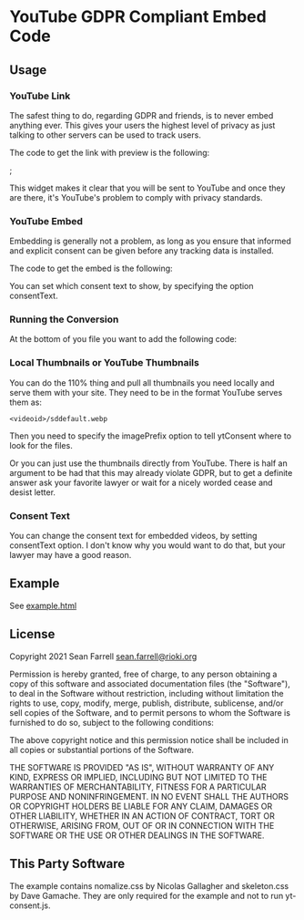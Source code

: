 # YouTube GDPR Compliant Embed Code

## Usage

### YouTube Link

The safest thing to do, regarding GDPR and friends, is to never 
embed anything ever. This gives your users the highest level of 
privacy as just talking to other servers can be used to track users.

The code to get the link with preview is the following:

  <div class="yt-link" data-video="dFCbJmgeHmA"></div>;

This widget makes it clear that you will be sent to YouTube and 
once they are there, it's YouTube's problem to comply with privacy 
standards.

### YouTube Embed

Embedding is generally not a problem, as long as you ensure that
informed and explicit consent can be given before any tracking data
is installed. 

The code to get the embed is the following:

  <div class="yt-embed" data-video="-O5kNPlUV7w"></div>

You can set which consent text to show, by specifying the option 
consentText.

### Running the Conversion

At the bottom of you file you want to add the following code:

  <script src="js/yt-consent.js"></script>
  <script>
    ytConsent({
      imagePrefix: '/yt-cache',
      consentText: 'By clicking the play button you consent to <a href="https://policies.google.com/privacy?hl=en">Gogle\'s Privacy Policy.</a>'
    })
  </script>

### Local Thumbnails or YouTube Thumbnails

You can do the 110% thing and pull all thumbnails you need locally and serve them
with your site. They need to be in the format YouTube serves them as:

    <videoid>/sddefault.webp

Then you need to specify the imagePrefix option to tell ytConsent where to look
for the files.

Or you can just use the thumbnails directly from YouTube. There is half an 
argument to be had that this may already violate GDPR, but to get a definite 
answer ask your favorite lawyer or wait for a nicely worded cease and 
desist letter.

### Consent Text

You can change the consent text for embedded videos, by setting consentText 
option. I don't know why you would want to do that, but your lawyer may have
a good reason.

## Example 

See [example.html](example.html)

## License

Copyright 2021 Sean Farrell <sean.farrell@rioki.org>

Permission is hereby granted, free of charge, to any person obtaining a copy of 
this software and associated documentation files (the "Software"), to deal in 
the Software without restriction, including without limitation the rights to 
use, copy, modify, merge, publish, distribute, sublicense, and/or sell copies 
of the Software, and to permit persons to whom the Software is furnished to do 
so, subject to the following conditions:

The above copyright notice and this permission notice shall be included in all 
copies or substantial portions of the Software.

THE SOFTWARE IS PROVIDED "AS IS", WITHOUT WARRANTY OF ANY KIND, EXPRESS OR 
IMPLIED, INCLUDING BUT NOT LIMITED TO THE WARRANTIES OF MERCHANTABILITY, 
FITNESS FOR A PARTICULAR PURPOSE AND NONINFRINGEMENT. IN NO EVENT SHALL THE 
AUTHORS OR COPYRIGHT HOLDERS BE LIABLE FOR ANY CLAIM, DAMAGES OR OTHER 
LIABILITY, WHETHER IN AN ACTION OF CONTRACT, TORT OR OTHERWISE, ARISING FROM, 
OUT OF OR IN CONNECTION WITH THE SOFTWARE OR THE USE OR OTHER DEALINGS IN 
THE SOFTWARE.

## This Party Software

The example contains nomalize.css by Nicolas Gallagher and skeleton.css 
by Dave Gamache. They are only required for the example and not to run 
yt-consent.js.
